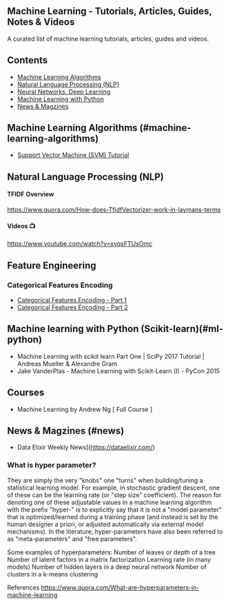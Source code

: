 ## Machine Learning - Tutorials, Articles, Guides, Notes & Videos
A curated list of machine learning tutorials, articles, guides and videos.

## Contents
* [Machine Learning Algorithms](#machine-learning-algorithms)
* [Natural Language Processing (NLP)](#natural-language-processing-nlp)
* [Neural Networks, Deep Learning](#nn)
* [Machine Learning with Python](#ml-python)
* [News & Magzines](#news)

## Machine Learning Algorithms (#machine-learning-algorithms)
- [Support Vector Machine (SVM) Tutorial](https://blog.statsbot.co/support-vector-machines-tutorial-c1618e635e93)

## Natural Language Processing (NLP)
#### TFIDF Overview
https://www.quora.com/How-does-TfidfVectorizer-work-in-laymans-terms

#### Videos :tv:
https://www.youtube.com/watch?v=xvqsFTUsOmc

## Feature Engineering

### Categorical Features Encoding
- [Categorical Features Encoding - Part 1](https://blog.myyellowroad.com/using-categorical-data-in-machine-learning-with-python-from-dummy-variables-to-deep-category-66041f734512)
- [Categorical Features Encoding - Part 2](https://blog.myyellowroad.com/using-categorical-data-in-machine-learning-with-python-from-dummy-variables-to-deep-category-42fd0a43b009)


## Machine learning with Python (Scikit-learn)(#ml-python)
- Machine Learning with scikit learn Part One | SciPy 2017 Tutorial | Andreas Mueller & Alexandre Gram
- Jake VanderPlas - Machine Learning with Scikit-Learn (I) - PyCon 2015

## Courses
- Machine Learning by Andrew Ng [ Full Course ]

## News & Magzines (#news)
- Data Elixir Weekly News](https://dataelixir.com/)


### What is hyper parameter?
They are simply the very "knobs" one "turns" when building/tuning a statistical learning model.  For example, in stochastic gradient descent, one of these can be the learning rate (or "step size" coefficient).  The reason for denoting one of these adjustable values in a machine learning algorithm with the prefix "hyper-" is to explicitly say that it is not a "model parameter" that is optimized/learned during a training phase (and instead is set by the human designer a priori, or adjusted automatically via external model mechanisms).  In the literature, hyper-parameters have also been referred to as "meta-parameters" and "free parameters".

Some examples of hyperparameters:
Number of leaves or depth of a tree
Number of latent factors in a matrix factorization
Learning rate (in many models)
Number of hidden layers in a deep neural network
Number of clusters in a k-means clustering

References
https://www.quora.com/What-are-hyperparameters-in-machine-learning
